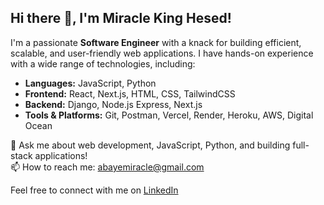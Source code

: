 ## Hi there 👋, I'm Miracle King Hesed!

I'm a passionate **Software Engineer** with a knack for building efficient, scalable, and user-friendly web applications. I have hands-on experience with a wide range of technologies, including:

- **Languages:** JavaScript, Python
- **Frontend:** React, Next.js, HTML, CSS, TailwindCSS
- **Backend:** Django, Node.js Express, Next.js
- **Tools & Platforms:** Git, Postman, Vercel, Render, Heroku, AWS, Digital Ocean

<!--
🔭 I’m currently working on [Project you're working on]  
🌱 I’m currently learning [New technology you're exploring] 
⚡ Fun fact: []
### Some of my favorite projects
- [Project 1](Link) - A brief description of the project.
- [Project 2](Link) - A brief description of the project.
👯 I’m looking to collaborate on [Open source or specific projects]  
🤔 I’m looking for help with [Any areas you'd like assistance]  
-->
 
💬 Ask me about web development, JavaScript, Python, and building full-stack applications!  
📫 How to reach me: abayemiracle@gmail.com  

Feel free to connect with me on [LinkedIn](https://www.linkedin.com/in/miracle-k-6553a818b/)
